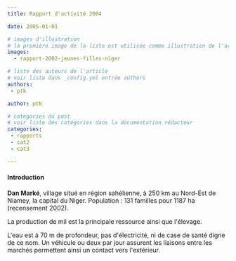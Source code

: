 ```yaml
---
title: Rapport d'activité 2004

date: 2005-01-01

# images d'illustration
# la première image de la liste est utilisée comme illustration de l'article dans les pages de listing.
images:
  - rapport-2002-jeunes-filles-niger

# liste des auteurs de l'article
# voir liste dans _config.yml entrée authors
authors:
 - ptk

author: ptk

# categories du post
# voir liste des catégories dans la documentation rédacteur
categories:
 - rapports
 - cat2
 - cat3

---
```


#### Introduction

__Dan Marké__, village situé en région sahélienne, à 250 km au Nord-Est de Niamey, la capital du Niger. Population : 131 familles pour 1187 ha (recensement 2002).

La production de mil est la principale ressource ainsi que l'élevage.

L'eau est à 70 m de profondeur, pas d'électricité, ni de case de santé digne de ce nom. Un véhicule ou deux par jour assurent les liaisons entre les marchés permettent ainsi un contact vers l'extérieur.
